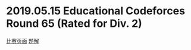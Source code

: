 # 2019.05.15 Educational Codeforces Round 65 (Rated for Div. 2)
[比赛页面](https://codeforces.com/contest/1167)
[题解](https://codeforces.com/blog/entry/67058)

